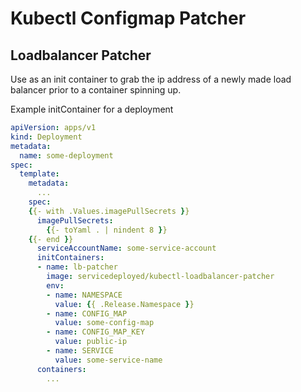 # Kubectl Configmap Patcher

## Loadbalancer Patcher

Use as an init container to grab the ip address of a newly made load balancer prior to a container spinning up.

Example initContainer for a deployment

```yaml
apiVersion: apps/v1
kind: Deployment
metadata:
  name: some-deployment
spec:
  template:
    metadata:
      ...
    spec:
    {{- with .Values.imagePullSecrets }}
      imagePullSecrets:
        {{- toYaml . | nindent 8 }}
    {{- end }}
      serviceAccountName: some-service-account
      initContainers:
      - name: lb-patcher
        image: servicedeployed/kubectl-loadbalancer-patcher
        env:
        - name: NAMESPACE
          value: {{ .Release.Namespace }}
        - name: CONFIG_MAP
          value: some-config-map
        - name: CONFIG_MAP_KEY
          value: public-ip
        - name: SERVICE
          value: some-service-name
      containers:
        ...
```